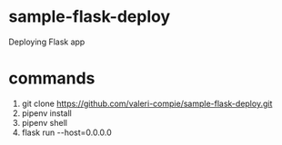 # sample-flask-deploy
Deploying Flask app


# commands
1. git clone https://github.com/valeri-compie/sample-flask-deploy.git
2. pipenv install
3. pipenv shell
4. flask run --host=0.0.0.0
